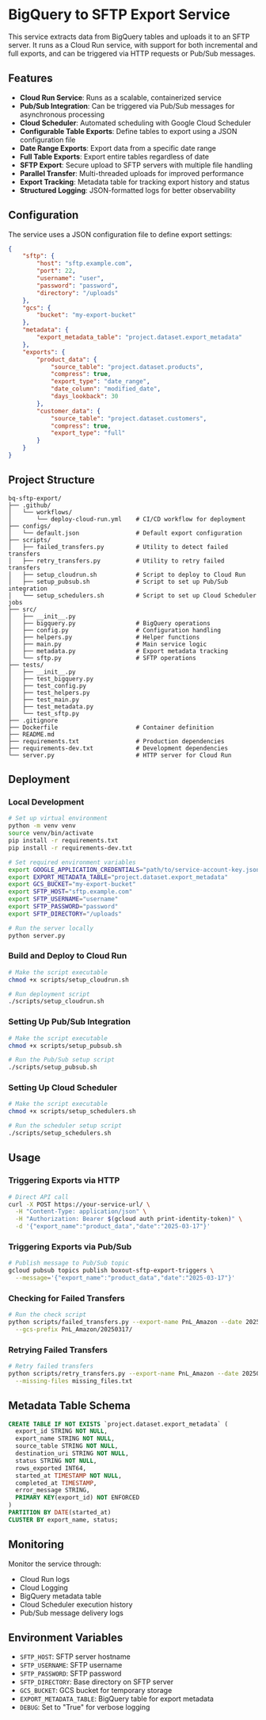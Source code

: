 # BigQuery to SFTP Export Service

This service extracts data from BigQuery tables and uploads it to an SFTP server. It runs as a Cloud Run service, with support for both incremental and full exports, and can be triggered via HTTP requests or Pub/Sub messages.

## Features

- **Cloud Run Service**: Runs as a scalable, containerized service
- **Pub/Sub Integration**: Can be triggered via Pub/Sub messages for asynchronous processing
- **Cloud Scheduler**: Automated scheduling with Google Cloud Scheduler
- **Configurable Table Exports**: Define tables to export using a JSON configuration file
- **Date Range Exports**: Export data from a specific date range
- **Full Table Exports**: Export entire tables regardless of date
- **SFTP Export**: Secure upload to SFTP servers with multiple file handling
- **Parallel Transfer**: Multi-threaded uploads for improved performance
- **Export Tracking**: Metadata table for tracking export history and status
- **Structured Logging**: JSON-formatted logs for better observability

## Configuration

The service uses a JSON configuration file to define export settings:

```json
{
    "sftp": {
        "host": "sftp.example.com",
        "port": 22,
        "username": "user",
        "password": "password",
        "directory": "/uploads"
    },
    "gcs": {
        "bucket": "my-export-bucket"
    },
    "metadata": {
        "export_metadata_table": "project.dataset.export_metadata"
    },
    "exports": {
        "product_data": {
            "source_table": "project.dataset.products",
            "compress": true,
            "export_type": "date_range",
            "date_column": "modified_date",
            "days_lookback": 30
        },
        "customer_data": {
            "source_table": "project.dataset.customers",
            "compress": true,
            "export_type": "full"
        }
    }
}
```

## Project Structure

```
bq-sftp-export/
├── .github/
│   └── workflows/
│       └── deploy-cloud-run.yml    # CI/CD workflow for deployment
├── configs/
│   └── default.json                # Default export configuration
├── scripts/
│   ├── failed_transfers.py         # Utility to detect failed transfers
│   ├── retry_transfers.py          # Utility to retry failed transfers
│   ├── setup_cloudrun.sh           # Script to deploy to Cloud Run
│   ├── setup_pubsub.sh             # Script to set up Pub/Sub integration
│   └── setup_schedulers.sh         # Script to set up Cloud Scheduler jobs
├── src/
│   ├── __init__.py
│   ├── bigquery.py                 # BigQuery operations
│   ├── config.py                   # Configuration handling
│   ├── helpers.py                  # Helper functions
│   ├── main.py                     # Main service logic
│   ├── metadata.py                 # Export metadata tracking
│   └── sftp.py                     # SFTP operations
├── tests/
│   ├── __init__.py
│   ├── test_bigquery.py
│   ├── test_config.py
│   ├── test_helpers.py
│   ├── test_main.py
│   ├── test_metadata.py
│   └── test_sftp.py
├── .gitignore
├── Dockerfile                      # Container definition
├── README.md
├── requirements.txt                # Production dependencies
├── requirements-dev.txt            # Development dependencies
└── server.py                       # HTTP server for Cloud Run
```

## Deployment

### Local Development

```bash
# Set up virtual environment
python -m venv venv
source venv/bin/activate
pip install -r requirements.txt
pip install -r requirements-dev.txt

# Set required environment variables
export GOOGLE_APPLICATION_CREDENTIALS="path/to/service-account-key.json"
export EXPORT_METADATA_TABLE="project.dataset.export_metadata"
export GCS_BUCKET="my-export-bucket"
export SFTP_HOST="sftp.example.com"
export SFTP_USERNAME="username"
export SFTP_PASSWORD="password"
export SFTP_DIRECTORY="/uploads"

# Run the server locally
python server.py
```

### Build and Deploy to Cloud Run

```bash
# Make the script executable
chmod +x scripts/setup_cloudrun.sh

# Run deployment script
./scripts/setup_cloudrun.sh
```

### Setting Up Pub/Sub Integration

```bash
# Make the script executable
chmod +x scripts/setup_pubsub.sh  

# Run the Pub/Sub setup script
./scripts/setup_pubsub.sh
```

### Setting Up Cloud Scheduler

```bash
# Make the script executable
chmod +x scripts/setup_schedulers.sh

# Run the scheduler setup script
./scripts/setup_schedulers.sh
```

## Usage

### Triggering Exports via HTTP

```bash
# Direct API call 
curl -X POST https://your-service-url/ \
  -H "Content-Type: application/json" \
  -H "Authorization: Bearer $(gcloud auth print-identity-token)" \
  -d '{"export_name":"product_data","date":"2025-03-17"}'
```

### Triggering Exports via Pub/Sub

```bash
# Publish message to Pub/Sub topic
gcloud pubsub topics publish boxout-sftp-export-triggers \
  --message='{"export_name":"product_data","date":"2025-03-17"}'
```

### Checking for Failed Transfers

```bash
# Run the check script
python scripts/failed_transfers.py --export-name PnL_Amazon --date 20250317 \
  --gcs-prefix PnL_Amazon/20250317/
```

### Retrying Failed Transfers

```bash
# Retry failed transfers
python scripts/retry_transfers.py --export-name PnL_Amazon --date 20250317 \
  --missing-files missing_files.txt
```

## Metadata Table Schema

```sql
CREATE TABLE IF NOT EXISTS `project.dataset.export_metadata` (
  export_id STRING NOT NULL,
  export_name STRING NOT NULL,
  source_table STRING NOT NULL,
  destination_uri STRING NOT NULL,
  status STRING NOT NULL,
  rows_exported INT64,
  started_at TIMESTAMP NOT NULL,
  completed_at TIMESTAMP,
  error_message STRING,
  PRIMARY KEY(export_id) NOT ENFORCED
)
PARTITION BY DATE(started_at)
CLUSTER BY export_name, status;
```

## Monitoring

Monitor the service through:
- Cloud Run logs
- Cloud Logging
- BigQuery metadata table
- Cloud Scheduler execution history
- Pub/Sub message delivery logs

## Environment Variables

- `SFTP_HOST`: SFTP server hostname
- `SFTP_USERNAME`: SFTP username  
- `SFTP_PASSWORD`: SFTP password
- `SFTP_DIRECTORY`: Base directory on SFTP server
- `GCS_BUCKET`: GCS bucket for temporary storage
- `EXPORT_METADATA_TABLE`: BigQuery table for export metadata
- `DEBUG`: Set to "True" for verbose logging
